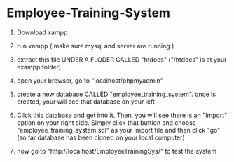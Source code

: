 # Employee-Training-System
1. Download xampp
2. run xampp ( make sure mysql and server are running )
3. extract this file UNDER A FLODER CALLED "htdocs" ("/htdocs" is at your exampp folder)
4. open your browser, go to "localhost/phpmyadmin"
5. create a new database CALLED "employee_training_system". once is created, your will see that database on your left
6. Click this database and get into it. Then, you will see there is an "Import" option on your right side. Simply click that buttion and choose "employee_training_system.sql" as your import file and then click "go"
	(so far database has been cloned on your local computer)

7. now go to "http://localhost/EmployeeTrainingSys/" to test the system

